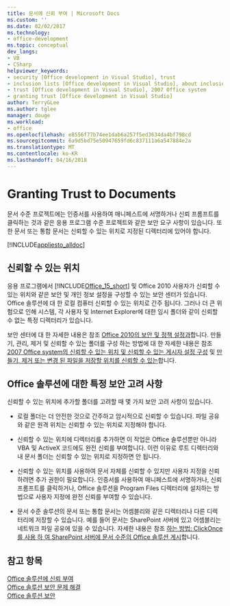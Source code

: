 ```yaml
---
title: 문서에 신뢰 부여 | Microsoft Docs
ms.custom: ''
ms.date: 02/02/2017
ms.technology:
- office-development
ms.topic: conceptual
dev_langs:
- VB
- CSharp
helpviewer_keywords:
- security [Office development in Visual Studio], trust
- inclusion lists [Office development in Visual Studio], about inclusion lists
- trust [Office development in Visual Studio], 2007 Office system
- granting trust [Office development in Visual Studio]
author: TerryGLee
ms.author: tglee
manager: douge
ms.workload:
- office
ms.openlocfilehash: e8556f77b74ee1dab6a257f5ed3634da4bf798cd
ms.sourcegitcommit: 6a9d5bd75e50947659fd6c837111a6a547884e2a
ms.translationtype: MT
ms.contentlocale: ko-KR
ms.lasthandoff: 04/16/2018
---
```

# <a name="granting-trust-to-documents"></a>Granting Trust to Documents
  문서 수준 프로젝트에는 인증서를 사용하여 매니페스트에 서명하거나 신뢰 프롬프트를 클릭하는 것과 같은 응용 프로그램 수준 프로젝트와 같은 보안 요구 사항이 있습니다. 또한 문서 또는 통합 문서는 신뢰할 수 있는 위치로 지정된 디렉터리에 있어야 합니다.  
  
 [!INCLUDE[appliesto_alldoc](../vsto/includes/appliesto-alldoc-md.md)]  
  
## <a name="trusted-locations"></a>신뢰할 수 있는 위치  
 응용 프로그램에서 [!INCLUDE[Office_15_short](../vsto/includes/office-15-short-md.md)] 및 Office 2010 사용자가 신뢰할 수 있는 위치와 같은 보안 및 개인 정보 설정을 구성할 수 있는 보안 센터가 있습니다. Office 솔루션에 대 한 로컬 컴퓨터 신뢰할 수 있는 위치로 간주 됩니다. 그러나 더 큰 위험으로 인해 시스템, 각 사용자 및 Internet Explorer에 대한 임시 폴더와 같이 신뢰할 수 없는 특정 디렉터리가 있습니다.  
  
 보안 센터에 대 한 자세한 내용은 참조 [Office 2010의 보안 및 정책 설정과](http://go.microsoft.com/fwlink/?LinkId=89202)합니다. 만들기, 관리, 제거 및 신뢰할 수 있는 폴더를 구성 하는 방법에 대 한 자세한 내용은 참조 [2007 Office system의 신뢰할 수 있는 위치 및 신뢰할 수 있는 게시자 설정 구성](http://go.microsoft.com/fwlink/?LinkId=89203) 및 [만들기, 제거 또는 변경 된 파일을 저장할 위치를 신뢰할 수 있는](https://support.office.com/en-au/article/Create-remove-or-change-a-trusted-location-for-your-files-f5151879-25ea-4998-80a5-4208b3540a62)합니다.  
  
## <a name="security-considerations-for-office-solutions"></a>Office 솔루션에 대한 특정 보안 고려 사항  
 신뢰할 수 있는 위치에 추가할 폴더를 고려할 때 몇 가지 보안 고려 사항이 있습니다.  
  
-   로컬 폴더는 더 안전한 것으로 간주하고 암시적으로 신뢰할 수 있습니다. 파일 공유와 같은 원격 위치는 신뢰할 수 있는 위치로 지정해야 합니다.  
  
-   신뢰할 수 있는 위치에 디렉터리를 추가하면 이 작업은 Office 솔루션뿐만 아니라 VBA 및 ActiveX 코드에도 완전 신뢰를 부여합니다. 이런 이유로 루트 디렉터리와 내 문서 폴더는 신뢰할 수 있는 위치로 지정하면 안 됩니다.  
  
-   신뢰할 수 있는 위치를 사용하여 문서 자체를 신뢰할 수 있지만 사용자 지정을 신뢰하려면 추가 권한이 필요합니다. 인증서를 사용하여 매니페스트에 서명하거나, 신뢰 프롬프트를 클릭하거나, Office 솔루션을 Program Files 디렉터리에 설치하는 방법으로 사용자 지정에 완전 신뢰를 부여할 수 있습니다.  
  
-   문서 수준 솔루션의 문서 또는 통합 문서는 어셈블리와 같은 디렉터리나 다른 디렉터리에 저장할 수 있습니다. 예를 들어 문서는 SharePoint 서버에 있고 어셈블리는 네트워크 파일 공유에 있을 수 있습니다. 자세한 내용은 참조 [하는 방법: ClickOnce를 사용 하 여 SharePoint 서버에 문서 수준의 Office 솔루션 게시](http://msdn.microsoft.com/en-us/2408e809-fb78-42a1-9152-00afa1522e58)합니다.  
  
## <a name="see-also"></a>참고 항목  
 [Office 솔루션에 신뢰 부여](../vsto/granting-trust-to-office-solutions.md)   
 [Office 솔루션 보안 문제 해결](../vsto/troubleshooting-office-solution-security.md)   
 [Office 솔루션 보안](../vsto/securing-office-solutions.md)  
  
  